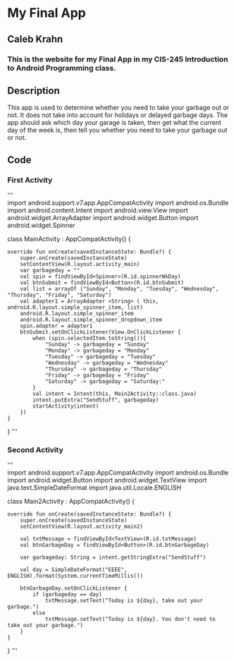 # My Final App
## Caleb Krahn

### This is the website for my Final App in my CIS-245 Introduction to Android Programming class.

## Description
This app is used to determine whether you need to take your garbage out or not. It does not take into account for holidays or delayed garbage days. The app should ask which day your garage is taken, then get what the current day of the week is, then tell you whether you need to take your garbage out or not.
  
## Code  
### First Activity
'''  
import android.support.v7.app.AppCompatActivity
import android.os.Bundle
import android.content.Intent
import android.view.View
import android.widget.ArrayAdapter
import android.widget.Button
import android.widget.Spinner

class MainActivity : AppCompatActivity() {

    override fun onCreate(savedInstanceState: Bundle?) {
        super.onCreate(savedInstanceState)
        setContentView(R.layout.activity_main)
        var garbageday = ""
        val spin = findViewById<Spinner>(R.id.spinnerWkDay)
        val btnSubmit = findViewById<Button>(R.id.btnSubmit)
        val list = arrayOf ("Sunday", "Monday", "Tuesday", "Wednesday", "Thursday", "Friday", "Saturday")
        val adapter1 = ArrayAdapter <String> ( this, android.R.layout.simple_spinner_item, list)
        android.R.layout.simple_spinner_item
        android.R.layout.simple_spinner_dropdown_item
        spin.adapter = adapter1
        btnSubmit.setOnClickListener(View.OnClickListener {
            when (spin.selectedItem.toString()){
                "Sunday" -> garbageday = "Sunday"
                "Monday" -> garbageday = "Monday"
                "Tuesday" -> garbageday = "Tuesday"
                "Wednesday" -> garbageday = "Wednesday"
                "Thursday" -> garbageday = "Thursday"
                "Friday" -> garbageday = "Friday"
                "Saturday" -> garbageday = "Saturday:"
            }
            val intent = Intent(this, Main2Activity::class.java)
            intent.putExtra("SendStuff", garbageday)
            startActivity(intent)
        })
    }
}
'''  
### Second Activity
'''  
import android.support.v7.app.AppCompatActivity
import android.os.Bundle
import android.widget.Button
import android.widget.TextView
import java.text.SimpleDateFormat
import java.util.Locale.ENGLISH

class Main2Activity : AppCompatActivity() {

    override fun onCreate(savedInstanceState: Bundle?) {
        super.onCreate(savedInstanceState)
        setContentView(R.layout.activity_main2)

        val txtMessage = findViewById<TextView>(R.id.txtMessage)
        val btnGarbageDay = findViewById<Button>(R.id.btnGarbageDay)

        var garbageday: String = intent.getStringExtra("SendStuff")

        val day = SimpleDateFormat("EEEE", ENGLISH).format(System.currentTimeMillis())

        btnGarbageDay.setOnClickListener {
            if (garbageday == day)
                txtMessage.setText("Today is ${day}, take out your garbage.")
            else
                txtMessage.setText("Today is ${day}. You don't need to take out your garbage.")
        }
    }
}
'''
